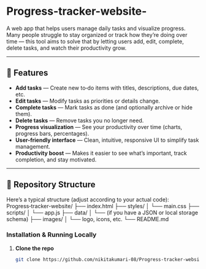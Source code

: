# Progress-tracker-website-

A web app that helps users manage daily tasks and visualize progress. Many people struggle to stay organized or track how they’re doing over time — this tool aims to solve that by letting users add, edit, complete, delete tasks, and watch their productivity grow.

---

## 🚀 Features

- **Add tasks** — Create new to‑do items with titles, descriptions, due dates, etc.  
- **Edit tasks** — Modify tasks as priorities or details change.  
- **Complete tasks** — Mark tasks as done (and optionally archive or hide them).  
- **Delete tasks** — Remove tasks you no longer need.  
- **Progress visualization** — See your productivity over time (charts, progress bars, percentages).  
- **User-friendly interface** — Clean, intuitive, responsive UI to simplify task management.  
- **Productivity boost** — Makes it easier to see what’s important, track completion, and stay motivated.

---

## 📂 Repository Structure

Here’s a typical structure (adjust according to your actual code):
Progress‑tracker-website/
├── index.html
├── styles/
│ └── main.css
├── scripts/
│ └── app.js
├── data/
│ └── (if you have a JSON or local storage schema)
├── images/
│ └── logo, icons, etc.
└── README.md


### Installation & Running Locally

1. **Clone the repo**  
   ```bash
   git clone https://github.com/nikitakumari-08/Progress-tracker-website-.git
